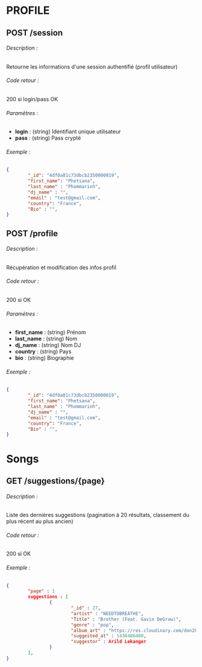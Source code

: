 # PROFILE

## POST /session

###### Description :
Retourne les informations d'une session authentifié (profil utilisateur)

###### Code retour :
200 si login/pass OK

###### Paramètres : 
- **login** : (string) Identifiant unique utilisateur
- **pass**  : (string) Pass crypté 

###### Exemple : 

```json
{
        "_id": "4df0a81c73dbcb2350000019",
        "first_name": "Phetsana",
        "last_name" : "Phommarinh",
        "dj_name" : "",
        "email" : "test@gmail.com",
        "country": "France",
        "Bio" : "",
}
```

## POST /profile

###### Description :
Récupération et modification des infos profil

###### Code retour :
200 si OK

###### Paramètres : 
- **first_name** : (string) Prénom
- **last_name**  : (string) Nom
- **dj_name** : (string) Nom DJ
- **country** : (string) Pays
- **bio** : (string) Biographie

###### Exemple : 

```json
{
        "_id": "4df0a81c73dbcb2350000019",
        "first_name": "Phetsana",
        "last_name" : "Phommarinh",
        "dj_name" : "",
        "email" : "test@gmail.com",
        "country": "France",
        "Bio" : "",
}
```

# Songs

## GET /suggestions/{page}

###### Description :
Liste des dernières suggestions (pagination à 20 résultats, classement du plus récent au plus ancien)

###### Code retour :
200 si OK

###### Exemple : 

```json
{
        "page" : 1
        suggestions : [
                {
                        "_id" : 27,
                        "artist" : "NEEDTOBREATHE",
                        "Title" : "Brother (Feat. Gavin DeGraw)",
                        "genre" : "pop",
                        "album_art" : "https://res.cloudinary.com/don2kwaju/image/upload/ar_1:1,c_fill,g_auto/w_auto:100:250/dpr_auto/f_auto,q_auto/v1460118433/covers/cqjlc0ku0o5yizn4hwgn.jpg",
                        "suggested_at" : 1436486400,
                        "suggestor" : Arild Lekanger
                }
        ],
}
```
